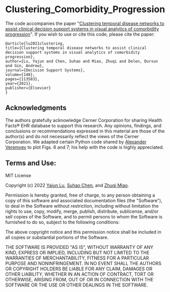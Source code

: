 # Clustering_Comorbidity_Progression
The code accompanies the paper "[Clustering temporal disease networks to assist clinical decision support systems in visual analytics of comorbidity progression](https://www.sciencedirect.com/science/article/abs/pii/S0167923621000932)". If you wish to use or cite this code, please cite the paper: 

	@article{lu2021clustering,
  	title={Clustering temporal disease networks to assist clinical decision support systems in visual analytics of comorbidity progression},
  	author={Lu, Yajun and Chen, Suhao and Miao, Zhuqi and Delen, Dursun and Gin, Andrew},
  	journal={Decision Support Systems},
  	volume={148},
  	pages={113583},
  	year={2021},
  	publisher={Elsevier}
	}



## Acknowledgments

The authors gratefully acknowledge Cerner Corporation for sharing Health Facts® EHR database to support this research. Any opinions, findings, and conclusions or recommendations expressed in this material are those of the author(s) and do not necessarily reflect the views of the Cerner Corporation. We adapted certain Python code shared by [Alexander Veremyev](https://www.cecs.ucf.edu/faculty/alexander-veremyev) to plot Figs. 6 and 7; his help with the code is highly
appreciated. 

## Terms and Use:

MIT License

Copyright (c) 2022 [Yajun Lu](https://yajunlu.com), [Suhao Chen](https://www.sdsmt.edu/Directories/Personnel/Chen,-Suhao/), and [Zhuqi Miao](https://webapps.newpaltz.edu/directory/profile/zhuqimiao).

Permission is hereby granted, free of charge, to any person obtaining a copy of this software and associated documentation files (the "Software"), to deal in the Software without restriction, including without limitation the rights to use, copy, modify, merge, publish, distribute, sublicense, and/or sell copies of the Software, and to permit persons to whom the Software is furnished to do so, subject to the following conditions:

The above copyright notice and this permission notice shall be included in all copies or substantial portions of the Software.

THE SOFTWARE IS PROVIDED "AS IS", WITHOUT WARRANTY OF ANY KIND, EXPRESS OR IMPLIED, INCLUDING BUT NOT LIMITED TO THE WARRANTIES OF MERCHANTABILITY, FITNESS FOR A PARTICULAR PURPOSE AND NONINFRINGEMENT. IN NO EVENT SHALL THE AUTHORS OR COPYRIGHT HOLDERS BE LIABLE FOR ANY CLAIM, DAMAGES OR OTHER LIABILITY, WHETHER IN AN ACTION OF CONTRACT, TORT OR OTHERWISE, ARISING FROM, OUT OF OR IN CONNECTION WITH THE SOFTWARE OR THE USE OR OTHER DEALINGS IN THE SOFTWARE.

